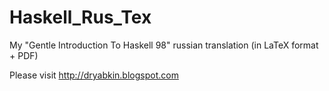 Haskell_Rus_Tex
===============

My "Gentle Introduction To Haskell 98" russian translation (in LaTeX format + PDF) 

Please visit http://dryabkin.blogspot.com
